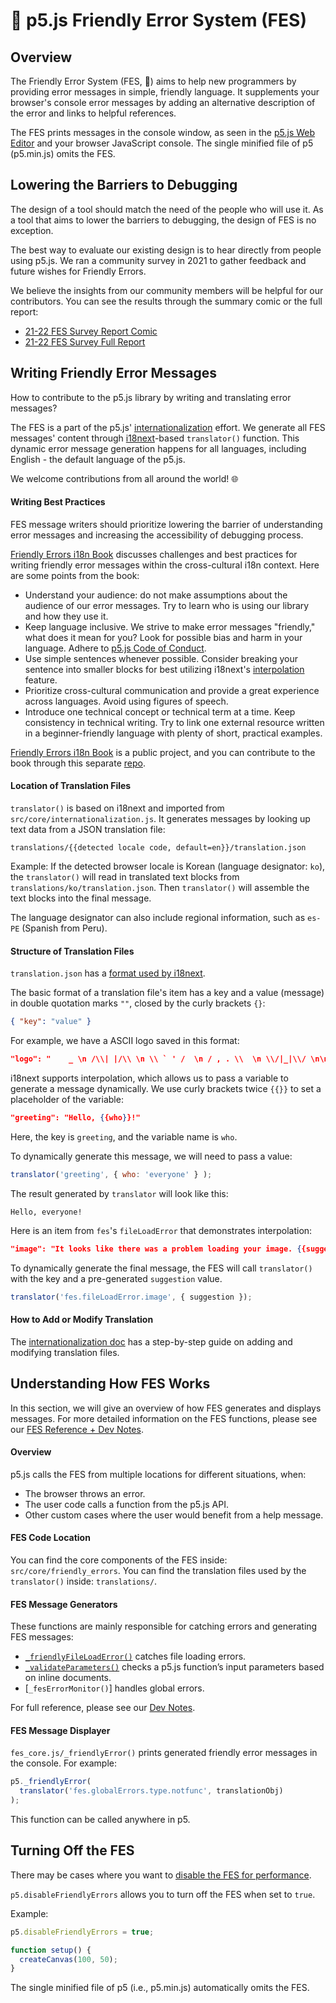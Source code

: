 # 🌸 p5.js Friendly Error System (FES)

## Overview

The Friendly Error System (FES, 🌸) aims to help new programmers by providing error messages in simple, friendly language. It supplements your browser's console error messages by adding an alternative description of the error and links to helpful references.

The FES prints messages in the console window, as seen in the [p5.js Web Editor] and your browser JavaScript console. The single minified file of p5 (p5.min.js) omits the FES.

[p5.js Web Editor]: https://editor.p5js.org/

## Lowering the Barriers to Debugging
The design of a tool should match the need of the people who will use it. As a tool that aims to lower the barriers to debugging, the design of FES is no exception.

The best way to evaluate our existing design is to hear directly from people using p5.js. We ran a community survey in 2021 to gather feedback and future wishes for Friendly Errors.

We believe the insights from our community members will be helpful for our contributors. You can see the results through the summary comic or the full report:
* [21-22 FES Survey Report Comic]
* [21-22 FES Survey Full Report]


[21-22 FES Survey Report Comic]: https://almchung.github.io/p5jsFESsurvey/
[21-22 FES Survey Full Report]: https://observablehq.com/@almchung/p5-fes-21-survey

## Writing Friendly Error Messages

How to contribute to the p5.js library by writing and translating error messages?

The FES is a part of the p5.js' [internationalization] effort. We generate all FES messages' content through [i18next]-based `translator()` function. This dynamic error message generation happens for all languages, including English - the default language of the p5.js.

We welcome contributions from all around the world! 🌐

[internationalization]: https://github.com/processing/p5.js/blob/main/contributor_docs/internationalization.md
[i18next]: https://www.i18next.com/


#### Writing Best Practices

FES message writers should prioritize lowering the barrier of understanding error messages and increasing the accessibility of debugging process.

[Friendly Errors i18n Book] discusses challenges and best practices for writing friendly error messages within the cross-cultural i18n context. Here are some points from the book:

* Understand your audience: do not make assumptions about the audience of our error messages. Try to learn who is using our library and how they use it.
* Keep language inclusive. We strive to make error messages "friendly," what does it mean for you? Look for possible bias and harm in your language. Adhere to [p5.js Code of Conduct].
* Use simple sentences whenever possible. Consider breaking your sentence into smaller blocks for best utilizing i18next's [interpolation] feature.
* Prioritize cross-cultural communication and provide a great experience across languages. Avoid using figures of speech.
* Introduce one technical concept or technical term at a time. Keep consistency in technical writing. Try to link one external resource written in a beginner-friendly language with plenty of short, practical examples.

[Friendly Errors i18n Book]: https://almchung.github.io/p5-fes-i18n-book/
[interpolation]: https://www.i18next.com/translation-function/interpolation
[p5.js Code of Conduct]: https://github.com/processing/p5.js/blob/main/CODE_OF_CONDUCT.md#p5js-code-of-conduct
[expert blind spots]: https://tilt.colostate.edu/TipsAndGuides/Tip/181

[Friendly Errors i18n Book] is a public project, and you can contribute to the book through this separate [repo].

[repo]: https://github.com/almchung/p5-fes-i18n-book
#### Location of Translation Files

`translator()` is based on i18next and imported from `src/core/internationalization.js`. It generates messages by looking up text data from a JSON translation file:
```
translations/{{detected locale code, default=en}}/translation.json
```

Example:
If the detected browser locale is Korean (language designator: `ko`), the `translator()` will read in translated text blocks from `translations/ko/translation.json`. Then `translator()` will assemble the text blocks into the final message.

The language designator can also include regional information, such as `es-PE` (Spanish from Peru).

#### Structure of Translation Files
`translation.json` has a [format used by i18next](https://www.i18next.com/misc/json-format).

The basic format of a translation file's item has a key and a value (message) in double quotation marks `""`, closed by the curly brackets `{}`:
```json
{ "key": "value" }
```
For example, we have a ASCII logo saved in this format:
```json
"logo": "    _ \n /\\| |/\\ \n \\ ` ' /  \n / , . \\  \n \\/|_|\\/ \n\n"
```
i18next supports interpolation, which allows us to pass a variable to generate a message dynamically. We use curly brackets twice `{{}}` to set a placeholder of the variable:
```json
"greeting": "Hello, {{who}}!"
```
Here, the key is `greeting`, and the variable name is `who`.

To dynamically generate this message, we will need to pass a value:
```JavaScript
translator('greeting', { who: 'everyone' } );
```
The result generated by `translator` will look like this:
```
Hello, everyone!
```

Here is an item from `fes`'s `fileLoadError` that demonstrates interpolation:
```json
"image": "It looks like there was a problem loading your image. {{suggestion}}"
```
To dynamically generate the final message, the FES will call `translator()` with the key and a pre-generated `suggestion` value.
```JavaScript
translator('fes.fileLoadError.image', { suggestion });
```

#### How to Add or Modify Translation

The [internationalization doc] has a step-by-step guide on adding and modifying translation files.

[internationalization doc]: https://github.com/processing/p5.js/blob/main/contributor_docs/internationalization.md


## Understanding How FES Works
In this section, we will give an overview of how FES generates and displays messages. For more detailed information on the FES functions, please see our [FES Reference + Dev Notes].

[FES Reference + Dev Notes]: https://github.com/processing/p5.js/blob/main/contributor_docs/zh/fes_reference_dev_notes.md


#### Overview
p5.js calls the FES from multiple locations for different situations, when:
* The browser throws an error.
* The user code calls a function from the p5.js API.
* Other custom cases where the user would benefit from a help message.

#### FES Code Location
You can find the core components of the FES inside:
`src/core/friendly_errors`.
You can find the translation files used by the `translator()` inside:
`translations/`.

#### FES Message Generators
These functions are mainly responsible for catching errors and generating FES messages:
* [`_friendlyFileLoadError()`] catches file loading errors.
* [`_validateParameters()`] checks a p5.js function’s input parameters based on inline documents.
* [`_fesErrorMonitor()`] handles global errors.

For full reference, please see our [Dev Notes].

[`_friendlyFileLoadError()`]: https://github.com/processing/p5.js/blob/main/contributor_docs/zh/fes_reference_dev_notes.md#_friendlyfileloaderror
[`_validateParameters()`]: https://github.com/processing/p5.js/blob/main/contributor_docs/zh/fes_reference_dev_notes.md#validateparameters
[`_fesErrorMontitor()`]: https://github.com/processing/p5.js/blob/main/contributor_docs/zh/fes_reference_dev_notes.md#feserrormonitor
[Dev Notes]: https://github.com/processing/p5.js/blob/main/contributor_docs/zh/fes_reference_dev_notes.md


#### FES Message Displayer
`fes_core.js/_friendlyError()` prints generated friendly error messages in the console. For example:

```JavaScript
p5._friendlyError(
  translator('fes.globalErrors.type.notfunc', translationObj)
);
```
This function can be called anywhere in p5.

## Turning Off the FES
There may be cases where you want to [disable the FES for performance].

`p5.disableFriendlyErrors` allows you to turn off the FES when set to `true`.

Example:
```JavaScript
p5.disableFriendlyErrors = true;

function setup() {
  createCanvas(100, 50);
}
```

The single minified file of p5 (i.e., p5.min.js) automatically omits the FES.

[disable the FES for performance]: https://github.com/processing/p5.js/wiki/Optimizing-p5.js-Code-for-Performance#disable-the-friendly-error-system-fes
